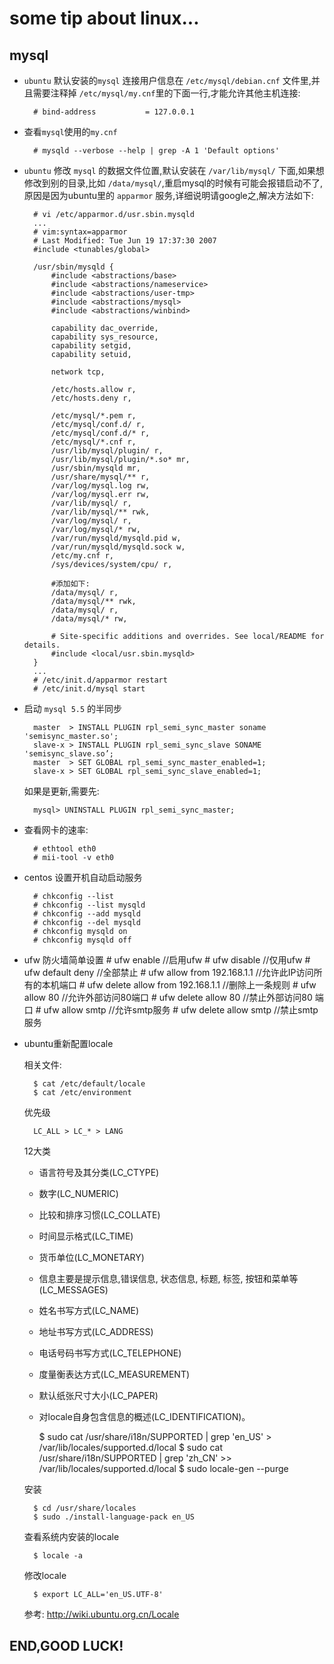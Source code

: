 some tip about linux...
=======================

mysql
------

- `ubuntu` 默认安装的`mysql` 连接用户信息在 `/etc/mysql/debian.cnf` 文件里,并且需要注释掉 `/etc/mysql/my.cnf`里的下面一行,才能允许其他主机连接:

        # bind-address           = 127.0.0.1

- 查看`mysql`使用的`my.cnf`

        # mysqld --verbose --help | grep -A 1 'Default options'

- `ubuntu` 修改 `mysql` 的数据文件位置,默认安装在 `/var/lib/mysql/` 下面,如果想修改到别的目录,比如 `/data/mysql/`,重启mysql的时候有可能会报错启动不了,原因是因为ubuntu里的 `apparmor` 服务,详细说明请google之,解决方法如下:

        # vi /etc/apparmor.d/usr.sbin.mysqld
        ...
        # vim:syntax=apparmor
        # Last Modified: Tue Jun 19 17:37:30 2007
        #include <tunables/global>

        /usr/sbin/mysqld {
            #include <abstractions/base>
            #include <abstractions/nameservice>
            #include <abstractions/user-tmp>
            #include <abstractions/mysql>
            #include <abstractions/winbind>

            capability dac_override,
            capability sys_resource,
            capability setgid,
            capability setuid,

            network tcp,

            /etc/hosts.allow r,
            /etc/hosts.deny r,

            /etc/mysql/*.pem r,
            /etc/mysql/conf.d/ r,
            /etc/mysql/conf.d/* r,
            /etc/mysql/*.cnf r,
            /usr/lib/mysql/plugin/ r,
            /usr/lib/mysql/plugin/*.so* mr,
            /usr/sbin/mysqld mr,
            /usr/share/mysql/** r,
            /var/log/mysql.log rw,
            /var/log/mysql.err rw,
            /var/lib/mysql/ r,
            /var/lib/mysql/** rwk,
            /var/log/mysql/ r,
            /var/log/mysql/* rw,
            /var/run/mysqld/mysqld.pid w,
            /var/run/mysqld/mysqld.sock w,
            /etc/my.cnf r,
            /sys/devices/system/cpu/ r,

            #添加如下:
            /data/mysql/ r,
            /data/mysql/** rwk,
            /data/mysql/ r,
            /data/mysql/* rw,

            # Site-specific additions and overrides. See local/README for details.
            #include <local/usr.sbin.mysqld>
        }
        ...
        # /etc/init.d/apparmor restart
        # /etc/init.d/mysql start

- 启动 `mysql 5.5` 的半同步
    
        master  > INSTALL PLUGIN rpl_semi_sync_master soname 'semisync_master.so';
        slave-x > INSTALL PLUGIN rpl_semi_sync_slave SONAME 'semisync_slave.so’;
        master  > SET GLOBAL rpl_semi_sync_master_enabled=1;
        slave-x > SET GLOBAL rpl_semi_sync_slave_enabled=1;

  如果是更新,需要先:

        mysql> UNINSTALL PLUGIN rpl_semi_sync_master;
    
- 查看网卡的速率:

        # ethtool eth0
        # mii-tool -v eth0

- centos 设置开机自动启动服务

        # chkconfig --list
        # chkconfig --list mysqld
        # chkconfig --add mysqld
        # chkconfig --del mysqld
        # chkconfig mysqld on
        # chkconfig mysqld off

- ufw 防火墙简单设置
        # ufw enable            //启用ufw
        # ufw disable           //仅用ufw
        # ufw default deny      //全部禁止
        # ufw allow from 192.168.1.1            //允许此IP访问所有的本机端口
        # ufw delete allow from 192.168.1.1         //删除上一条规则
        # ufw allow 80          //允许外部访问80端口
        # ufw delete allow 80   //禁止外部访问80 端口
        # ufw allow smtp    //允许smtp服务
        # ufw delete allow smtp     //禁止smtp服务

- ubuntu重新配置locale

    相关文件:

        $ cat /etc/default/locale
        $ cat /etc/environment

    优先级

        LC_ALL > LC_* > LANG

    12大类

    - 语言符号及其分类(LC_CTYPE)
    - 数字(LC_NUMERIC)
    - 比较和排序习惯(LC_COLLATE)
    - 时间显示格式(LC_TIME)
    - 货币单位(LC_MONETARY)
    - 信息主要是提示信息,错误信息, 状态信息, 标题, 标签, 按钮和菜单等(LC_MESSAGES)
    - 姓名书写方式(LC_NAME)
    - 地址书写方式(LC_ADDRESS)
    - 电话号码书写方式(LC_TELEPHONE)
    - 度量衡表达方式(LC_MEASUREMENT)
    - 默认纸张尺寸大小(LC_PAPER)
    - 对locale自身包含信息的概述(LC_IDENTIFICATION)。
    

        $ sudo cat /usr/share/i18n/SUPPORTED | grep 'en_US' > /var/lib/locales/supported.d/local
        $ sudo cat /usr/share/i18n/SUPPORTED | grep 'zh_CN' >> /var/lib/locales/supported.d/local
        $ sudo locale-gen --purge

    安装

        $ cd /usr/share/locales
        $ sudo ./install-language-pack en_US


    查看系统内安装的locale

        $ locale -a

    修改locale
        
        $ export LC_ALL='en_US.UTF-8'

    参考: http://wiki.ubuntu.org.cn/Locale


END,GOOD LUCK!
--------------
